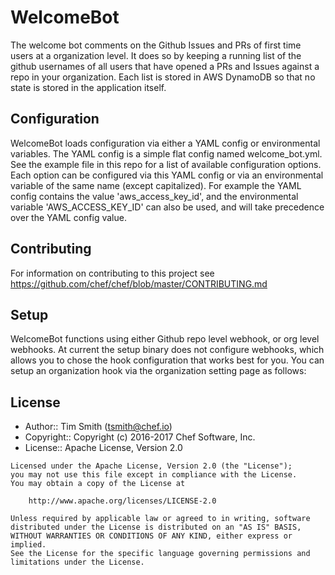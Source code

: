 # WelcomeBot

The welcome bot comments on the Github Issues and PRs of first time users at a organization level. It does so by keeping a running list of the github usernames of all users that have opened a PRs and Issues against a repo in your organization. Each list is stored in AWS DynamoDB so that no state is stored in the application itself.

## Configuration

WelcomeBot loads configuration via either a YAML config or environmental variables. The YAML config is a simple flat config named welcome_bot.yml. See the example file in this repo for a list of available configuration options. Each option can be configured via this YAML config or via an environmental variable of the same name (except capitalized). For example the YAML config contains the value 'aws_access_key_id', and the environmental variable 'AWS_ACCESS_KEY_ID' can also be used, and will take precedence over the YAML config value.

## Contributing

For information on contributing to this project see <https://github.com/chef/chef/blob/master/CONTRIBUTING.md>

## Setup

WelcomeBot functions using either Github repo level webhook, or org level webhooks. At current the setup binary does not configure webhooks, which allows you to chose the hook configuration that works best for you. You can setup an organization hook via the organization setting page as follows:

## License

- Author:: Tim Smith ([tsmith@chef.io](mailto:tsmith@chef.io))
- Copyright:: Copyright (c) 2016-2017 Chef Software, Inc.
- License:: Apache License, Version 2.0

```text
Licensed under the Apache License, Version 2.0 (the "License");
you may not use this file except in compliance with the License.
You may obtain a copy of the License at

    http://www.apache.org/licenses/LICENSE-2.0

Unless required by applicable law or agreed to in writing, software
distributed under the License is distributed on an "AS IS" BASIS,
WITHOUT WARRANTIES OR CONDITIONS OF ANY KIND, either express or implied.
See the License for the specific language governing permissions and
limitations under the License.
```
